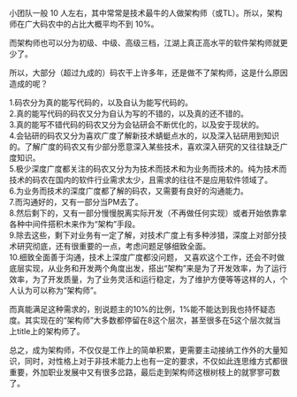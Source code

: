 小团队一般 10 人左右，其中常常是技术最牛的人做架构师（或TL）。所以，架构师在广大码农中的占比大概平均不到 10%。

而架构师也可以分为初级、中级、高级三档，江湖上真正高水平的软件架构师就更少了。

所以，大部分（超过九成的）码农干上许多年，还是做不了架构师，这是什么原因造成的呢？

1.码农分为真的能写代码的，以及自认为能写代码的。  
2.真的能写代码的码农又分为自认为写的不错的，以及真的还不错的。  
3.真的能写不错代码的码农又分为会钻研会不断优化的，以及安于现状的。  
4.会钻研的码农又分为喜欢广度了解新技术蜻蜓点水的，以及深入钻研用到知识的。了解广度的码农又有少部分愿意深入某些技术，喜欢深入研究的又往往缺乏广度知识。  
5.极少深度广度都关注的码农又分为为技术而技术和为业务而技术的。纯为技术而技术的码农在国内的软件行业需求太少，且需求的往往不是应用软件领域了。  
6.为业务而技术的深度广度都了解的码农，又需要有良好的沟通能力。  
7.而沟通好的，又有一部分当PM去了。  
8.然后剩下的，又有一部分慢慢脱离实际开发（不再做任何实现）或者开始依靠拿各种中间件搭积木来作为“架构”手段。  
9.除去这些，剩下对业务有一定了解，对技术广度上有多种涉猎，深度上对部分技术研究彻底，还有很重要的一点，考虑问题足够细致全面。  
10.细致全面善于沟通，技术上深度广度都没问题， 又喜欢这个工作，还会不时做底层实现，从业务和开发两个角度出发，搭出“架构”来是为了开发效率，为了运行效率，为了开发质量，为了业务灵活和运行稳定，为了维护方便等等这样的人，个人认为可以称为“架构师”。  

而真能满足这种需求的，别说题主的10%的比例，1%能不能达到我也持怀疑态度。其实现在的“架构师”大多数都停留在8这个层次，甚至很多在5这个层次就当上title上的架构师了。

总之，成为架构师，不仅仅是工作上的简单积累，更需要主动接纳工作外的大量知识，同时，对性格上对于非技术能力上也有一定的要求，不仅如此连思维方式都很重要，外加职业发展中又有很多岔路，最后走到架构师这根树枝上的就寥寥可数了。
